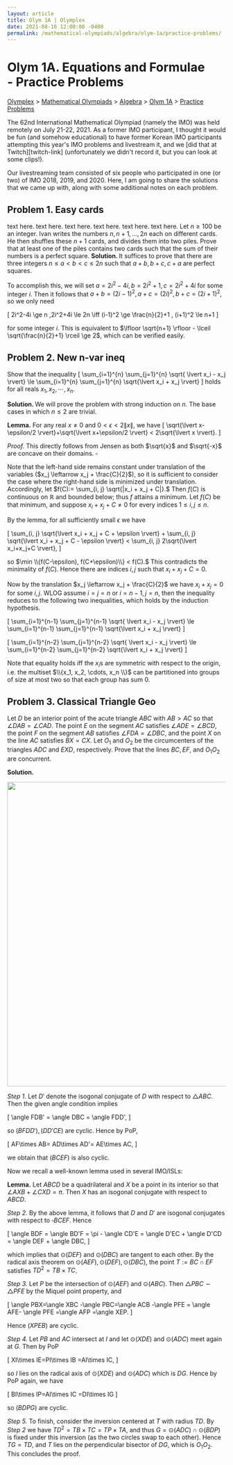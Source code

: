```yaml
---
layout: article
title: Olym 1A | Olymplex
date: 2021-08-16 12:00:00 -0400
permalink: /mathematical-olympiads/algebra/olym-1a/practice-problems/
---
```

<h1>Olym 1A. Equations and Formulae <br> <ssup> - Practice Problems </ssup></h1>
<p><a href="https://ramaniumx.github.io/phantom-jekyll-theme/">Olymplex</a> > <a href="https://ramaniumx.github.io/phantom-jekyll-theme/mathematical-olympiads/">Mathematical Olympiads</a> > <a href="https://ramaniumx.github.io/phantom-jekyll-theme/mathematical-olympiads/algebra/">Algebra</a> > <a href="https://ramaniumx.github.io/phantom-jekyll-theme/mathematical-olympiads/algebra/olym-1a/">Olym 1A</a> > <a href="https://ramaniumx.github.io/phantom-jekyll-theme/mathematical-olympiads/algebra/olym-1a/practice-problems/">Practice Problems</a><p>

The 62nd International Mathematical Olympiad (namely the IMO) was held remotely on July 21-22, 2021. As a former IMO participant, I thought it would be fun (and somehow educational) to have former Korean IMO participants attempting this year's IMO problems and livestream it, and we [did that at Twitch][twitch-link] (unfortunately we didn't record it, but you can look at some clips!).

Our livestreaming team consisted of six people who participated in one (or two) of IMO 2018, 2019, and 2020. Here, I am going to share the solutions that we came up with, along with some additional notes on each problem.

## Problem 1. Easy cards
text here. text here. text here. text here. text here. text here. 
<bluebox>Let $n \geqslant 100$ be an integer. Ivan writes the numbers $n, n+1, \ldots, 2n$ each on different cards. He then shuffles these $n+1$ cards, and divides them into two piles. Prove that at least one of the piles contains two cards such that the sum of their numbers is a perfect square. </bluebox>
<b>Solution. </b> 
It suffices to prove that there are three integers $n \le a<b<c \le 2n$ such that $a+b, b+c, c+a$ are perfect squares.

To accomplish this, we will set $a = 2i^2 - 4i, b= 2i^2+1, c= 2i^2+4i$ for some integer $i$. Then it follows that $a+b = (2i-1)^2, a+c=(2i)^2, b+c=(2i+1)^2,$ so we only need

\[ 2i^2-4i \ge n ,2i^2+4i \le 2n \iff (i-1)^2 \ge \frac{n}{2}+1 , (i+1)^2 \le n+1 \]

for some integer $i$. This is equivalent to $\lfloor \sqrt{n+1} \rfloor - \lceil \sqrt{\frac{n}{2}+1} \rceil \ge 2$, which can be verified easily.

## Problem 2. New n-var ineq

<bluebox>Show that the inequality
\[ \sum\_{i=1}^{n} \sum\_{j=1}^{n} \sqrt{ \lvert x_i - x_j \rvert} \le \sum\_{i=1}^{n} \sum\_{j=1}^{n} \sqrt{\lvert x_i + x_j \rvert} \]
holds for all reals $x_1, x_2, \cdots, x_n.$ </bluebox>

<b>Solution. </b> We will prove the problem with strong induction on $n$. The base cases in which $n \le 2$ are trivial.

<greenbox>**Lemma.** For any real $x \neq 0$ and $0 < \epsilon < 2\|x\|,$ we have
\[ \sqrt{\lvert x-\epsilon/2 \rvert}+\sqrt{\lvert x+\epsilon/2 \rvert} < 2\sqrt{\lvert x \rvert}. \]</greenbox>

<i>Proof. </i> This directly follows from Jensen as both $\sqrt{x}$ and $\sqrt{-x}$ are concave on their domains. $\square$

Note that the left-hand side remains constant under translation of the variables ($x_j \leftarrow x_j + \frac{C}{2}$), so it is sufficient to consider the case where the right-hand side is minimized under translation.
Accordingly, let $f(C):= \sum_{i, j} \sqrt{|x_i + x_j + C|}.$ Then $f(C)$ is continuous on $\mathbb{R}$ and bounded below; thus $f$ attains a minimum.
Let $f(C)$ be that minimum, and suppose $x_i+x_j+C \neq 0$ for every indices $1 \le i, j \le n.$

By the lemma, for all sufficiently small $\epsilon$ we have

\[ \sum\_{i, j} \sqrt{\lvert x_i + x_j + C + \epsilon \rvert} + \sum\_{i, j} \sqrt{\lvert x_i + x_j + C - \epsilon \rvert} < \sum\_{i, j} 2\sqrt{\lvert x_i+x_j+C \rvert}, \]

so $\min \\{f(C-\epsilon), f(C+\epsilon)\\} < f(C).$ This contradicts the minimality of $f(C).$ Hence there are indices $i, j$ such that $x_i+x_j+C=0.$

Now by the translation $x_j \leftarrow x_j + \frac{C}{2}$ we have $x_i+x_j=0$ for some $i, j.$ WLOG assume $i=j=n$ or $i=n-1, j=n,$ then the inequality reduces to the following two inequalities, which holds by the induction hypothesis.

\[ \sum\_{i=1}^{n-1} \sum\_{j=1}^{n-1} \sqrt{ \lvert x_i - x_j \rvert} \le \sum\_{i=1}^{n-1} \sum\_{j=1}^{n-1} \sqrt{\lvert x_i + x_j \rvert} \]

\[ \sum\_{i=1}^{n-2} \sum\_{j=1}^{n-2} \sqrt{ \lvert x_i - x_j \rvert} \le \sum\_{i=1}^{n-2} \sum\_{j=1}^{n-2} \sqrt{\lvert x_i + x_j \rvert} \]

Note that equality holds iff the $x_i$s are symmetric with respect to the origin, i.e. the multiset $\\{x_1, x_2, \cdots, x_n \\}$ can be partitioned into groups of size at most two so that each group has sum $0.$

## Problem 3. Classical Triangle Geo

<bluebox>Let $D$ be an interior point of the acute triangle $ABC$ with $AB > AC$ so that $\angle DAB = \angle CAD.$ The point $E$ on the segment $AC$ satisfies $\angle ADE =\angle BCD,$ the point $F$ on the segment $AB$ satisfies $\angle FDA =\angle DBC,$ and the point $X$ on the line $AC$ satisfies $BX = CX.$ Let $O_1$ and $O_2$ be the circumcenters of the triangles $ADC$ and $EXD,$ respectively. Prove that the lines $BC, EF,$ and $O_1O_2$ are concurrent. </bluebox>

<b>Solution. </b>

<p align="center">
    <img width="700" src="/assets/images/posts/imo3fig.jpg">
</p>

<i>Step 1. </i> Let $D'$ denote the isogonal conjugate of $D$ with respect to $\triangle ABC.$ Then the given angle condition implies

\[ \angle FDB' = \angle DBC = \angle FDD', \]

so $(BFDD'),(DD'CE)$ are cyclic. Hence by PoP,

\[ AF\times AB= AD\times AD'= AE\times AC, \]

we obtain that $(BCEF)$ is also cyclic.

Now we recall a well-known lemma used in several IMO/ISLs:

<greenbox>**Lemma.** Let $ABCD$ be a quadrilateral and $X$ be a point in its interior so that $\angle AXB+\angle CXD = \pi$. Then $X$ has an isogonal conjugate with respect to $ABCD$.</greenbox>

_Step 2._ By the above lemma, it follows that $D$ and $D'$ are isogonal conjugates with respect to $\square BCEF$. Hence

\[ \angle BDF = \angle BD'F = \pi - \angle CD'E = \angle D'EC + \angle D'CD = \angle DEF + \angle DBC, \]

which implies that $\odot(DEF)$ and $\odot(DBC)$ are tangent to each other. By the radical axis theorem on $\odot(AEF), \odot(DEF), \odot(DBC)$, the point $T := BC \cap EF$ satisfies $TD^2 = TB \times TC$.

_Step 3._ Let $P$ be the intersection of $\odot(AEF)$ and $\odot(ABC)$. Then $\triangle PBC \sim \triangle PFE$ by the Miquel point property, and

\[ \angle PBX=\angle XBC -\angle PBC=\angle ACB -\angle PFE = \angle AFE- \angle PFE =\angle AFP =\angle XEP. \]

Hence $(XPEB)$ are cyclic.

_Step 4._ Let $PB$ and $AC$ intersect at $I$ and let $\odot(XDE)$ and $\odot(ADC)$ meet again at $G$. Then by PoP

\[ XI\times IE=PI\times IB =AI\times IC, \]

so $I$ lies on the radical axis of $\odot(XDE)$ and $\odot(ADC)$ which is $DG.$ Hence by PoP again, we have

\[ BI\times IP=AI\times IC =DI\times IG \]

so $(BDPG)$ are cyclic.

_Step 5._
To finish, consider the inversion centered at $T$ with radius $TD$. By _Step 2_ we have $TD^2 =TB\times TC=TP\times TA$, and thus $G = \odot(ADC) \cap \odot(BDP)$ is fixed under this inversion (as the two circles swap to each other). Hence $TG=TD$, and $T$ lies on the perpendicular bisector of $DG$, which is $O_1 O_2.$ This concludes the proof.
